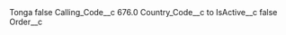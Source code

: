 <?xml version="1.0" encoding="UTF-8"?>
<CustomMetadata xmlns="http://soap.sforce.com/2006/04/metadata" xmlns:xsi="http://www.w3.org/2001/XMLSchema-instance" xmlns:xsd="http://www.w3.org/2001/XMLSchema">
    <label>Tonga</label>
    <protected>false</protected>
    <values>
        <field>Calling_Code__c</field>
        <value xsi:type="xsd:double">676.0</value>
    </values>
    <values>
        <field>Country_Code__c</field>
        <value xsi:type="xsd:string">to</value>
    </values>
    <values>
        <field>IsActive__c</field>
        <value xsi:type="xsd:boolean">false</value>
    </values>
    <values>
        <field>Order__c</field>
        <value xsi:nil="true"/>
    </values>
</CustomMetadata>
